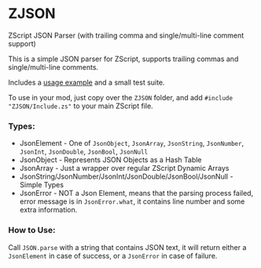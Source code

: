 # ZJSON
ZScript JSON Parser (with trailing comma and single/multi-line comment support)

This is a simple JSON parser for ZScript, supports trailing commas and single/multi-line comments.

Includes a [usage example](.example/zjson-example.pk3) and a small test suite.

To use in your mod, just copy over the `ZJSON` folder, and add `#include "ZJSON/Include.zs"` to your main ZScript file.

### Types:
* JsonElement -  One of `JsonObject`, `JsonArray`, `JsonString`, `JsonNumber`, `JsonInt`, `JsonDouble`, `JsonBool`, `JsonNull`
* JsonObject - Represents JSON Objects as a Hash Table
* JsonArray - Just a wrapper over regular ZScript Dynamic Arrays
* JsonString/JsonNumber/JsonInt/JsonDouble/JsonBool/JsonNull - Simple Types
* JsonError - NOT a Json Element, means that the parsing process failed, error message is in `JsonError.what`, it contains line number and some extra information.


### How to Use:

Call `JSON.parse` with a string that contains JSON text, it will return either a `JsonElement` in case of success, or a `JsonError` in case of failure.
